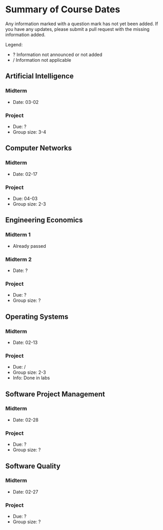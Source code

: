 Summary of Course Dates
=======================

Any information marked with a question mark has not yet been added.
If you have any updates, please submit a pull request with the missing
information added.

Legend:
- ? Information not announced or not added
- / Information not applicable

Artificial Intelligence
-----------------------

### Midterm

  * Date: 03-02

### Project

  * Due: ?
  * Group size: 3-4

Computer Networks
-----------------

### Midterm

  * Date: 02-17

### Project

  * Due: 04-03
  * Group size: 2-3

Engineering Economics
---------------------

### Midterm 1

  * Already passed

### Midterm 2
  
  * Date: ?

### Project

  * Due: ?
  * Group size: ?

Operating Systems
-----------------

### Midterm

  * Date: 02-13

### Project

  * Due: /
  * Group size: 2-3
  * Info: Done in labs

Software Project Management
---------------------------

### Midterm

  * Date: 02-28

### Project

  * Due: ?
  * Group size: ?

Software Quality
----------------

### Midterm

  * Date: 02-27

### Project

  * Due: ?
  * Group size: ?

